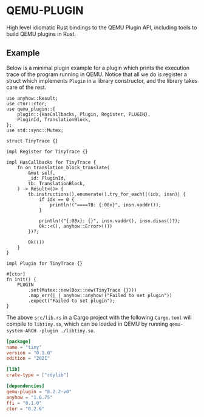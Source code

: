 # QEMU-PLUGIN

High level idiomatic Rust bindings to the QEMU Plugin API, including tools to build
QEMU plugins in Rust.

## Example

Below is a minimal plugin example for a plugin which prints the execution trace of the
program running in QEMU. Notice that all we do is register a struct which implements
`Plugin` in a library constructor, and the library takes care of the rest.

```rust,ignore
use anyhow::Result;
use ctor::ctor;
use qemu_plugin::{
    plugin::{HasCallbacks, Plugin, Register, PLUGIN},
    PluginId, TranslationBlock,
};
use std::sync::Mutex;

struct TinyTrace {}

impl Register for TinyTrace {}

impl HasCallbacks for TinyTrace {
    fn on_translation_block_translate(
        &mut self,
        _id: PluginId,
        tb: TranslationBlock,
    ) -> Result<()> {
        tb.instructions().enumerate().try_for_each(|(idx, insn)| {
            if idx == 0 {
                println!("====TB: {:08x}", insn.vaddr());
            }

            println!("{:08x}: {}", insn.vaddr(), insn.disas()?);
            Ok::<(), anyhow::Error>(())
        })?;

        Ok(())
    }
}

impl Plugin for TinyTrace {}

#[ctor]
fn init() {
    PLUGIN
        .set(Mutex::new(Box::new(TinyTrace {})))
        .map_err(|_| anyhow::anyhow!("Failed to set plugin"))
        .expect("Failed to set plugin");
}
```

The above `src/lib.rs` in a Cargo project with the following `Cargo.toml` will compile to
`libtiny.so`, which can be loaded in QEMU by running `qemu-system-ARCH -plugin ./libtiny.so`.

```toml
[package]
name = "tiny"
version = "0.1.0"
edition = "2021"

[lib]
crate-type = ["cdylib"]

[dependencies]
qemu-plugin = "8.2.2-v0"
anyhow = "1.0.75"
ffi = "0.1.0"
ctor = "0.2.6"
```
